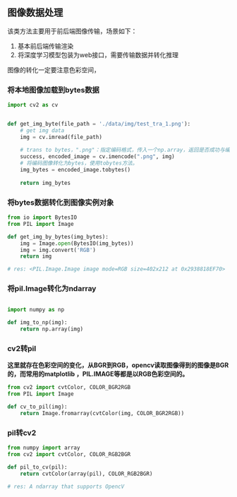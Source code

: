 ## 图像数据处理

该类方法主要用于前后端图像传输，场景如下：

1. 基本前后端传输渲染
2. 将深度学习模型包装为web接口，需要传输数据并转化推理

图像的转化一定要注意色彩空间，

### 将本地图像加载到bytes数据

```python
import cv2 as cv


def get_img_byte(file_path = './data/img/test_tra_1.png'):
    # get img data
    img = cv.imread(file_path)
    
    # trans to bytes，".png"：指定编码格式，传入一个np.array，返回是否成功与编码图像
    success, encoded_image = cv.imencode(".png", img)
    # 将编码图像转化为bytes，使用tobytes方法。
    img_bytes = encoded_image.tobytes()
    
    return img_bytes
```

### 将bytes数据转化到图像实例对象

```python
from io import BytesIO
from PIL import Image

def get_img_by_bytes(img_bytes):
    img = Image.open(BytesIO(img_bytes))
    img = img.convert('RGB')
    return img

# res: <PIL.Image.Image image mode=RGB size=402x212 at 0x2938818EF70>
```

### 将pil.Image转化为ndarray

```python

import numpy as np

def img_to_np(img):
    return np.array(img)
```

### cv2转pil

**这里就存在色彩空间的变化，从BGR到RGB，opencv读取图像得到的图像是BGR的，而常用的matplotlib
，PIL.IMAGE等都是以RGB色彩空间的。**

```python
from cv2 import cvtColor, COLOR_BGR2RGB
from PIL import Image

def cv_to_pil(img):
    return Image.fromarray(cvtColor(img, COLOR_BGR2RGB))

```


### pil转cv2

```python
from numpy import array
from cv2 import cvtColor, COLOR_RGB2BGR

def pil_to_cv(pil):
    return cvtColor(array(pil), COLOR_RGB2BGR)

# res: A ndarray that supports OpencV
```